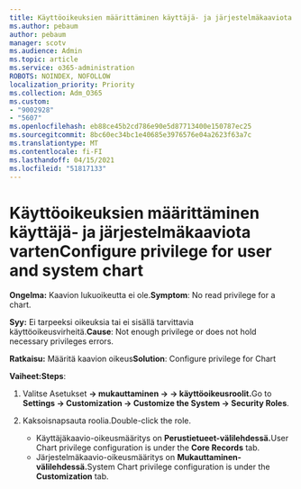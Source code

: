 ```yaml
---
title: Käyttöoikeuksien määrittäminen käyttäjä- ja järjestelmäkaaviota varten
ms.author: pebaum
author: pebaum
manager: scotv
ms.audience: Admin
ms.topic: article
ms.service: o365-administration
ROBOTS: NOINDEX, NOFOLLOW
localization_priority: Priority
ms.collection: Adm_O365
ms.custom:
- "9002928"
- "5607"
ms.openlocfilehash: eb88ce45b2cd786e90e5d87713400e150787ec25
ms.sourcegitcommit: 8bc60ec34bc1e40685e3976576e04a2623f63a7c
ms.translationtype: MT
ms.contentlocale: fi-FI
ms.lasthandoff: 04/15/2021
ms.locfileid: "51817133"
---
```

# <a name="configure-privilege-for-user-and-system-chart"></a><span data-ttu-id="14cda-102">Käyttöoikeuksien määrittäminen käyttäjä- ja järjestelmäkaaviota varten</span><span class="sxs-lookup"><span data-stu-id="14cda-102">Configure privilege for user and system chart</span></span>

<span data-ttu-id="14cda-103">**Ongelma:** Kaavion lukuoikeutta ei ole.</span><span class="sxs-lookup"><span data-stu-id="14cda-103">**Symptom**: No read privilege for a chart.</span></span>

<span data-ttu-id="14cda-104">**Syy:** Ei tarpeeksi oikeuksia tai ei sisällä tarvittavia käyttöoikeusvirheitä.</span><span class="sxs-lookup"><span data-stu-id="14cda-104">**Cause**: Not enough privilege or does not hold necessary privileges errors.</span></span>

<span data-ttu-id="14cda-105">**Ratkaisu:** Määritä kaavion oikeus</span><span class="sxs-lookup"><span data-stu-id="14cda-105">**Solution**: Configure privilege for Chart</span></span>

<span data-ttu-id="14cda-106">**Vaiheet:**</span><span class="sxs-lookup"><span data-stu-id="14cda-106">**Steps**:</span></span>

1. <span data-ttu-id="14cda-107">Valitse Asetukset **-> mukauttaminen -> -> käyttöoikeusroolit.**</span><span class="sxs-lookup"><span data-stu-id="14cda-107">Go to **Settings -> Customization -> Customize the System -> Security Roles**.</span></span>

2. <span data-ttu-id="14cda-108">Kaksoisnapsauta roolia.</span><span class="sxs-lookup"><span data-stu-id="14cda-108">Double-click the role.</span></span>

    - <span data-ttu-id="14cda-109">Käyttäjäkaavio-oikeusmääritys on **Perustietueet-välilehdessä.**</span><span class="sxs-lookup"><span data-stu-id="14cda-109">User Chart privilege configuration is under the **Core Records** tab.</span></span>
    - <span data-ttu-id="14cda-110">Järjestelmäkaavio-oikeusmääritys on **Mukauttaminen-välilehdessä.**</span><span class="sxs-lookup"><span data-stu-id="14cda-110">System Chart privilege configuration is under the **Customization** tab.</span></span>
